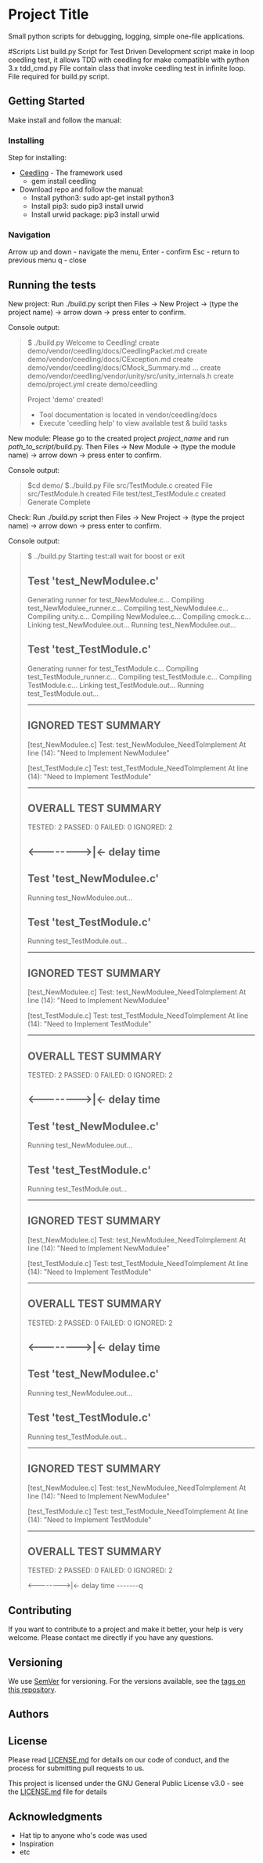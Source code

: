 # Project Title

Small python scripts for debugging, logging, simple one-file applications. 

#Scripts List
build.py        Script for Test Driven Development
                script make in loop ceedling test, it allows TDD with ceedling
                for make compatible with python 3.x
tdd_cmd.py      File contain class that invoke ceedling test in infinite loop.
                File required for build.py script.


## Getting Started

Make install and follow the manual:

### Installing

Step for installing:
* [Ceedling](http://www.throwtheswitch.org/ceedling/) - The framework used
   + gem install ceedling
* Download repo and follow the manual:
   + Install python3: sudo apt-get install python3
   + Install pip3: sudo pip3 install urwid
   + Install urwid package: pip3 install urwid   

### Navigation

Arrow up and down - navigate the menu,
Enter             - confirm
Esc               - return to previous menu
q                 - close

## Running the tests

New project:
Run ./build.py script then Files -> New Project -> (type the project name) -> arrow down -> press enter to confirm.

Console output:
 > $ ./build.py 
 > Welcome to Ceedling!
 >       create  demo/vendor/ceedling/docs/CeedlingPacket.md
 >       create  demo/vendor/ceedling/docs/CException.md
 >       create  demo/vendor/ceedling/docs/CMock_Summary.md
 > ...
 >    create  demo/vendor/ceedling/vendor/unity/src/unity_internals.h
 >       create  demo/project.yml
 >       create  demo/ceedling
 > 
 > Project 'demo' created!
 >  - Tool documentation is located in vendor/ceedling/docs
 >  - Execute 'ceedling help' to view available test & build tasks

New module: 
Please go to the created project _project_name_ and run _path_to_script_/build.py.
Then Files -> New Module -> (type the module name) -> arrow down -> press enter to confirm.

Console output:
 > $cd demo/
 > $../build.py 
 > File src/TestModule.c created
 > File src/TestModule.h created
 > File test/test_TestModule.c created
 > Generate Complete

Check:
Run ./build.py script then Files -> New Project -> (type the project name) -> arrow down -> press enter to confirm.

Console output:
 > $ ../build.py 
 > Starting test:all
 > wait for boost or exit
 > 
 > 
 > Test 'test_NewModulee.c'
 > ------------------------
 > Generating runner for test_NewModulee.c...
 > Compiling test_NewModulee_runner.c...
 > Compiling test_NewModulee.c...
 > Compiling unity.c...
 > Compiling NewModulee.c...
 > Compiling cmock.c...
 > Linking test_NewModulee.out...
 > Running test_NewModulee.out...
 > 
 > 
 > Test 'test_TestModule.c'
 > ------------------------
 > Generating runner for test_TestModule.c...
 > Compiling test_TestModule_runner.c...
 > Compiling test_TestModule.c...
 > Compiling TestModule.c...
 > Linking test_TestModule.out...
 > Running test_TestModule.out...
 > 
 > --------------------
 > IGNORED TEST SUMMARY
 > --------------------
 > [test_NewModulee.c]
 >   Test: test_NewModulee_NeedToImplement
 >   At line (14): "Need to Implement NewModulee"
 > 
 > [test_TestModule.c]
 >   Test: test_TestModule_NeedToImplement
 >   At line (14): "Need to Implement TestModule"
 > 
 > --------------------
 > OVERALL TEST SUMMARY
 > --------------------
 > TESTED:  2
 > PASSED:  0
 > FAILED:  0
 > IGNORED: 2
 > 
 > <-------->|<- delay time
 > ----------
 > 
 > Test 'test_NewModulee.c'
 > ------------------------
 > Running test_NewModulee.out...
 > 
 > 
 > Test 'test_TestModule.c'
 > ------------------------
 > Running test_TestModule.out...
 > 
 > --------------------
 > IGNORED TEST SUMMARY
 > --------------------
 > [test_NewModulee.c]
 >   Test: test_NewModulee_NeedToImplement
 >   At line (14): "Need to Implement NewModulee"
 > 
 > [test_TestModule.c]
 >   Test: test_TestModule_NeedToImplement
 >   At line (14): "Need to Implement TestModule"
 > 
 > --------------------
 > OVERALL TEST SUMMARY
 > --------------------
 > TESTED:  2
 > PASSED:  0
 > FAILED:  0
 > IGNORED: 2
 > 
 > <-------->|<- delay time
 > ----------
 > 
 > Test 'test_NewModulee.c'
 > ------------------------
 > Running test_NewModulee.out...
 > 
 > 
 > Test 'test_TestModule.c'
 > ------------------------
 > Running test_TestModule.out...
 > 
 > --------------------
 > IGNORED TEST SUMMARY
 > --------------------
 > [test_NewModulee.c]
 >   Test: test_NewModulee_NeedToImplement
 >   At line (14): "Need to Implement NewModulee"
 > 
 > [test_TestModule.c]
 >   Test: test_TestModule_NeedToImplement
 >   At line (14): "Need to Implement TestModule"
 > 
 > --------------------
 > OVERALL TEST SUMMARY
 > --------------------
 > TESTED:  2
 > PASSED:  0
 > FAILED:  0
 > IGNORED: 2
 > 
 > <-------->|<- delay time
 > ----------
 > 
 > Test 'test_NewModulee.c'
 > ------------------------
 > Running test_NewModulee.out...
 > 
 > 
 > Test 'test_TestModule.c'
 > ------------------------
 > Running test_TestModule.out...
 > 
 > --------------------
 > IGNORED TEST SUMMARY
 > --------------------
 > [test_NewModulee.c]
 >   Test: test_NewModulee_NeedToImplement
 >   At line (14): "Need to Implement NewModulee"
 > 
 > [test_TestModule.c]
 >   Test: test_TestModule_NeedToImplement
 >   At line (14): "Need to Implement TestModule"
 > 
 > --------------------
 > OVERALL TEST SUMMARY
 > --------------------
 > TESTED:  2
 > PASSED:  0
 > FAILED:  0
 > IGNORED: 2
 > 
 > <-------->|<- delay time
 > -------q
 > 

## Contributing

If you want to contribute to a project and make it better, your help is very welcome. Please contact me directly if you have any questions.

## Versioning

We use [SemVer](http://semver.org/) for versioning. For the versions available, see the [tags on this repository](https://github.com/your/project/tags). 

## Authors

## License

Please read [LICENSE.md]() for details on our code of conduct, and the process for submitting pull requests to us.

This project is licensed under the GNU General Public License v3.0 - see the [LICENSE.md](https://github.com/RewardingAccomplishment/python_scripts/blob/master/LICENSE) file for details

## Acknowledgments

* Hat tip to anyone who's code was used
* Inspiration
* etc

